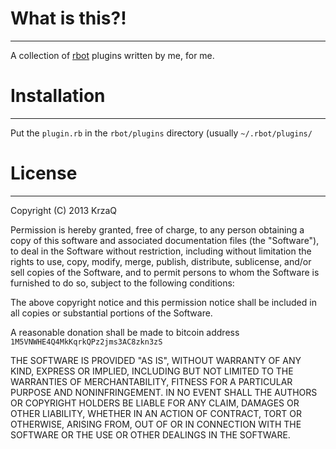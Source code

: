 # What is this?!
- - -
A collection of [rbot](http://ruby-rbot.org/) plugins written by me, for me.

# Installation
- - -
Put the `plugin.rb` in the `rbot/plugins` directory (usually `~/.rbot/plugins/`

# License
- - -
Copyright (C) 2013 KrzaQ

Permission is hereby granted, free of charge, to any person obtaining a copy of this software and associated documentation files (the "Software"), to deal in the Software without restriction, including without limitation the rights to use, copy, modify, merge, publish, distribute, sublicense, and/or sell copies of the Software, and to permit persons to whom the Software is furnished to do so, subject to the following conditions:

The above copyright notice and this permission notice shall be included in all copies or substantial portions of the Software.

A reasonable donation shall be made to bitcoin address `1M5VNWHE4Q4MkKqrkQPz2jms3AC8zkn3zS`

THE SOFTWARE IS PROVIDED "AS IS", WITHOUT WARRANTY OF ANY KIND, EXPRESS OR IMPLIED, INCLUDING BUT NOT LIMITED TO THE WARRANTIES OF MERCHANTABILITY, FITNESS FOR A PARTICULAR PURPOSE AND NONINFRINGEMENT. IN NO EVENT SHALL THE AUTHORS OR COPYRIGHT HOLDERS BE LIABLE FOR ANY CLAIM, DAMAGES OR OTHER LIABILITY, WHETHER IN AN ACTION OF CONTRACT, TORT OR OTHERWISE, ARISING FROM, OUT OF OR IN CONNECTION WITH THE SOFTWARE OR THE USE OR OTHER DEALINGS IN THE SOFTWARE.